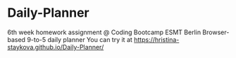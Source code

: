 # Daily-Planner
6th week homework assignment @ Coding Bootcamp ESMT Berlin
Browser-based 9-to-5 daily planner
You can try it at https://hristina-staykova.github.io/Daily-Planner/
